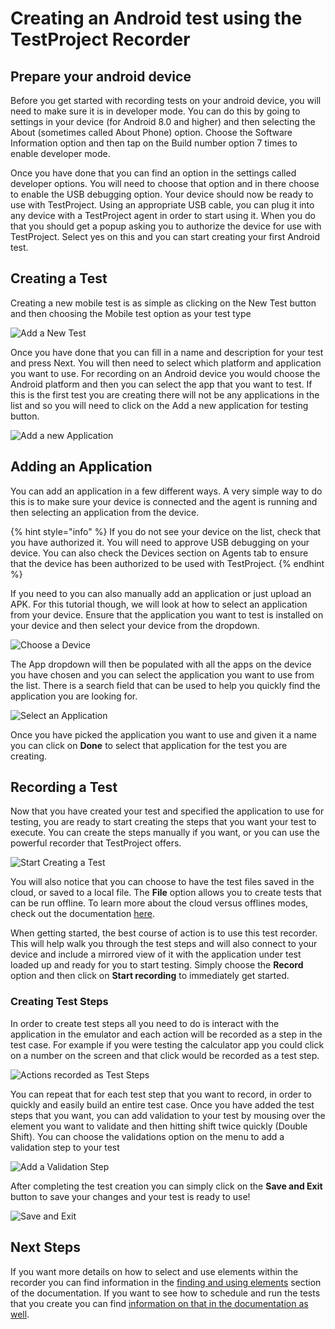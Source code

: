 # Creating an Android test using the TestProject Recorder

## Prepare your android device

Before you get started with recording tests on your android device, you will need to make sure it is in developer mode. You can do this by going to settings in your device (for Android 8.0 and higher) and then selecting the About (sometimes called About Phone) option.  Choose the Software Information option and then tap on the Build number option 7 times to enable developer mode.

Once you have done that you can find an option in the settings called developer options. You will need to choose that option and in there choose to enable the USB debugging option. Your device should now be ready to use with TestProject. Using an appropriate USB cable, you can plug it into any device with a TestProject agent in order to start using it. When you do that you should get a popup asking you to authorize the device for use with TestProject. Select yes on this and you can start creating your first Android test.

## Creating a Test

Creating a new mobile test is as simple as clicking on the New Test button and then choosing the Mobile test option as your test type

![Add a New Test](<../../.gitbook/assets/image (255) (2).png>)

Once you have done that you can fill in a name and description for your test and press Next.  You will then need to select which platform and application you want to use. For recording on an Android device you would choose the Android platform and then you can select the app that you want to test.  If this is the first test you are creating there will not be any applications in the list and so you will need to click on the Add a new application for testing button.

![Add a new Application](<../../.gitbook/assets/image (221).png>)

## Adding an Application

You can add an application in a few different ways. A very simple way to do this is to make sure your device is connected and the agent is running and then selecting an application from the device.&#x20;

{% hint style="info" %}
If you do not see your device on the list, check that you have authorized it. You will need to approve USB debugging on your device. You can also check the Devices section on Agents tab to ensure that the device has been authorized to be used with TestProject.&#x20;
{% endhint %}

If you need to you can also manually add an application or just upload an APK. For this tutorial though, we will look at how to select an application from your device. Ensure that the application you want to test is installed on your device and then select your device from the dropdown.

![Choose a Device](<../../.gitbook/assets/image (76) (1).png>)

The App dropdown will then be populated with all the apps on the device you have chosen and you can select the application you want to use from the list. There is a search field that can be used to help you quickly find the application you are looking for.

![Select an Application](<../../.gitbook/assets/image (68).png>)

Once you have picked the application you want to use and given it a name you can click on **Done** to select that application for the test you are creating.

## Recording a Test

Now that you have created your test and specified the application to use for testing, you are ready to start creating the steps that you want your test to execute. You can create the steps manually if you want, or you can use the powerful recorder that TestProject offers.

![Start Creating a Test](<../../.gitbook/assets/image (169) (3) (1).png>)

You will also notice that you can choose to have the test files saved in the cloud, or saved to a local file. The **File** option allows you to create tests that can be run offline. To learn more about the cloud versus offlines modes, check out the documentation [here](../../getting-started/hybrid-cloud-and-offline-mode/).&#x20;

When getting started, the best course of action is to use this test recorder. This will help walk you through the test steps and will also connect to your device and include a mirrored view of it with the application under test loaded up and ready for you to start testing. Simply choose the **Record** option and then click on **Start recording** to immediately get started.

### Creating Test Steps

In order to create test steps all you need to do is interact with the application in the emulator and each action will be recorded as a step in the test case. For example if you were testing the calculator app you could click on a number on the screen and that click would be recorded as a test step.&#x20;

![Actions recorded as Test Steps](<../../.gitbook/assets/image (261).png>)

You can repeat that for each test step that you want to record, in order to quickly and easily build an entire test case. Once you have added the test steps that you want, you can add validation to your test by mousing over the element you want to validate and then hitting shift twice quickly (Double Shift). You can choose the validations option on the menu to add a validation step to your test

![Add a Validation Step](<../../.gitbook/assets/image (295).png>)

After completing the test creation you can simply click on the **Save and Exit** button to save your changes and your test is ready to use!

![Save and Exit](<../../.gitbook/assets/image (138).png>)

## Next Steps

If you want more details on how to select and use elements within the recorder you can find information in the [finding and using elements](../finding-and-using-elements/) section of the documentation. If you want to see how to schedule and run the tests that you create you can find [information on that in the documentation as well](../../schedule-and-run-tests/create-and-schedule-jobs.md).
